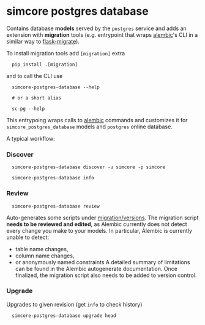 # simcore postgres database

Contains database **models** served by the ``postgres`` service and adds an extension with **migration** tools (e.g. entrypoint that wraps [alembic]'s CLI in a similar way to [flask-migrate]).


To install migration tools add ``[migration]`` extra
```console
  pip install .[migration]
```
and to call the CLI use
```console
  simcore-postgres-database --help

  # or a short alias

  sc-pg --help
```
This entrypoing wraps calls to [alembic] commands and customizes it for ``simcore_postgres_database`` models and `postgres` online database.


A typical workflow:

### Discover

```console
  simcore-postgres-database discover -u simcore -p simcore
```

```console
  simcore-postgres-database info
```

### Review

```console
  simcore-postgres-database review
```
Auto-generates some scripts under [migration/versions](packages/postgres-database/migration/versions). The migration script **needs to be reviewed and edited**, as Alembic currently does not detect every change you
make to your models. In particular, Alembic is currently unable to detect:
- table name changes,
- column name changes,
- or anonymously named constraints
A detailed summary of limitations can be found in the Alembic autogenerate documentation.
Once finalized, the migration script also needs to be added to version control.

### Upgrade

Upgrades to given revision (get ``info`` to check history)
```console
  simcore-postgres-database upgrade head
```


[alembic]:https://alembic.sqlalchemy.org/en/latest/
[flask-migrate]:https://flask-migrate.readthedocs.io/en/latest/
